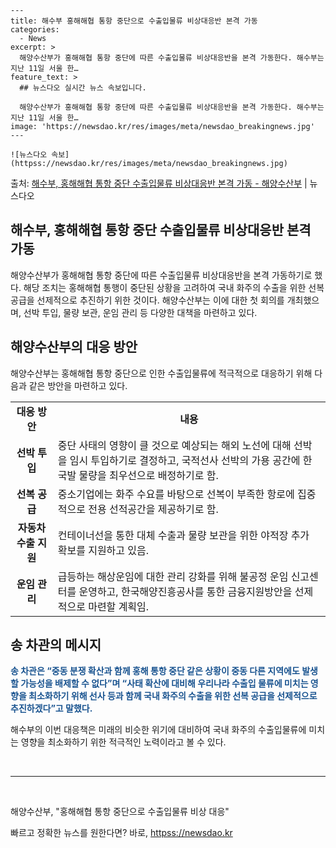     ---
    title: 해수부 홍해해협 통항 중단으로 수출입물류 비상대응반 본격 가동
    categories:
      - News
    excerpt: >
      해양수산부가 홍해해협 통항 중단에 따른 수출입물류 비상대응반을 본격 가동한다. 해수부는 지난 11일 서울 한…
    feature_text: >
      ## 뉴스다오 실시간 뉴스 속보입니다.
    
      해양수산부가 홍해해협 통항 중단에 따른 수출입물류 비상대응반을 본격 가동한다. 해수부는 지난 11일 서울 한…
    image: 'https://newsdao.kr/res/images/meta/newsdao_breakingnews.jpg'
    ---
    
    ![뉴스다오 속보](httpss://newsdao.kr/res/images/meta/newsdao_breakingnews.jpg)

<p>출처: <a href="httpss://newsdao.kr/2979" rel="dofollow">해수부, 홍해해협 통항 중단 수출입물류 비상대응반 본격 가동 - 해양수산부</a> | 뉴스다오</p>

<h2 data-ke-size="size26"><b>해수부, 홍해해협 통항 중단 수출입물류 비상대응반 본격 가동</b></h2>

<p data-ke-size="size16">해양수산부가 홍해해협 통항 중단에 따른 수출입물류 비상대응반을 본격 가동하기로 했다. 해당 조치는 홍해해협 통행이 중단된 상황을 고려하여 국내 화주의 수출을 위한 선복 공급을 선제적으로 추진하기 위한 것이다. 해양수산부는 이에 대한 첫 회의를 개최했으며, 선박 투입, 물량 보관, 운임 관리 등 다양한 대책을 마련하고 있다.</p>

<h2 data-ke-size="size24"><b>해양수산부의 대응 방안</b></h2>

<p data-ke-size="size16">해양수산부는 홍해해협 통항 중단으로 인한 수출입물류에 적극적으로 대응하기 위해 다음과 같은 방안을 마련하고 있다.</p>

<table>
	<tr>
		<td style="text-align: center; height: 17px;"><b>대응 방안</b></td>
		<td style="text-align: center; height: 17px;"><b>내용</b></td>
	</tr>
	<tr>
		<td style="text-align: center; height: 17px;"><b>선박 투입</b></td>
		<td>중단 사태의 영향이 클 것으로 예상되는 해외 노선에 대해 선박을 임시 투입하기로 결정하고, 국적선사 선박의 가용 공간에 한국발 물량을 최우선으로 배정하기로 함.</td>
	</tr>
	<tr>
		<td style="text-align: center; height: 17px;"><b>선복 공급</b></td>
		<td>중소기업에는 화주 수요를 바탕으로 선복이 부족한 항로에 집중적으로 전용 선적공간을 제공하기로 함.</td>
	</tr>
	<tr>
		<td style="text-align: center; height: 17px;"><b>자동차 수출 지원</b></td>
		<td>컨테이너선을 통한 대체 수출과 물량 보관을 위한 야적장 추가 확보를 지원하고 있음.</td>
	</tr>
	<tr>
		<td style="text-align: center; height: 17px;"><b>운임 관리</b></td>
		<td>급등하는 해상운임에 대한 관리 강화를 위해 불공정 운임 신고센터를 운영하고, 한국해양진흥공사를 통한 금융지원방안을 선제적으로 마련할 계획임.</td>
	</tr>
</table>

<h2 data-ke-size="size24"><b>송 차관의 메시지</b></h2>

<p data-ke-size="size16"><b><span style="color: #1a5490;">송 차관은 “중동 분쟁 확산과 함께 홍해 통항 중단 같은 상황이 중동 다른 지역에도 발생할 가능성을 배제할 수 없다”며 “사태 확산에 대비해 우리나라 수출입 물류에 미치는 영향을 최소화하기 위해 선사 등과 함께 국내 화주의 수출을 위한 선복 공급을 선제적으로 추진하겠다”고 말했다.</span></b></p>

<p data-ke-size="size16">해수부의 이번 대응책은 미래의 비슷한 위기에 대비하여 국내 화주의 수출입물류에 미치는 영향을 최소화하기 위한 적극적인 노력이라고 볼 수 있다.</p>

<p data-ke-size="size16">&nbsp;</p>

<hr>

<p data-ke-size="size16">&nbsp;</p>

<p>해양수산부, "홍해해협 통항 중단으로 수출입물류 비상 대응"</p> 

빠르고 정확한 뉴스를 원한다면? 바로, <a href="httpss://newsdao.kr" rel="dofollow">httpss://newsdao.kr</a>


    